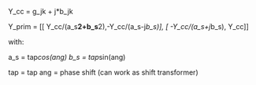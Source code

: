 

Y_cc = g_jk + j*b_jk

Y_prim = 
[[ Y_cc/(a_s**2+b_s**2),-Y_cc/(a_s-j*b_s)],
 [    -Y_cc/(a_s+j*b_s),             Y_cc]]


with:

a_s = tap*cos(ang)
b_s = tap*sin(ang) 

tap = tap
ang = phase shift (can work as shift transformer)



